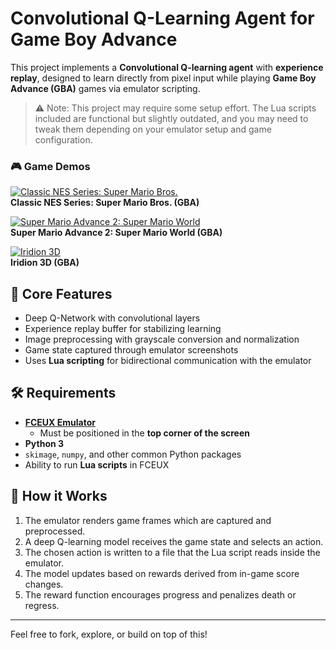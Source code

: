 # Convolutional Q-Learning Agent for Game Boy Advance

This project implements a **Convolutional Q-learning agent** with **experience replay**, designed to learn directly from pixel input while playing **Game Boy Advance (GBA)** games via emulator scripting.

> ⚠️ Note: This project may require some setup effort. The Lua scripts included are functional but slightly outdated, and you may need to tweak them depending on your emulator setup and game configuration.

### 🎮 Game Demos

[![Classic NES Series: Super Mario Bros.](https://img.youtube.com/vi/aFcRrjoxuhE/0.jpg)](https://youtu.be/aFcRrjoxuhE)  
**Classic NES Series: Super Mario Bros. (GBA)**

[![Super Mario Advance 2: Super Mario World](https://img.youtube.com/vi/8WXnK6SlbTY/0.jpg)](https://youtu.be/8WXnK6SlbTY)  
**Super Mario Advance 2: Super Mario World (GBA)**

[![Iridion 3D](https://img.youtube.com/vi/qfTpp6OrO1c/0.jpg)](https://youtu.be/qfTpp6OrO1c)  
**Iridion 3D (GBA)**

## 🧠 Core Features

- Deep Q-Network with convolutional layers
- Experience replay buffer for stabilizing learning
- Image preprocessing with grayscale conversion and normalization
- Game state captured through emulator screenshots
- Uses **Lua scripting** for bidirectional communication with the emulator

## 🛠 Requirements

- [**FCEUX Emulator**](http://www.fceux.com/web/home.html)
  - Must be positioned in the **top corner of the screen**
- **Python 3**
- `skimage`, `numpy`, and other common Python packages
- Ability to run **Lua scripts** in FCEUX

## 🚀 How it Works

1. The emulator renders game frames which are captured and preprocessed.
2. A deep Q-learning model receives the game state and selects an action.
3. The chosen action is written to a file that the Lua script reads inside the emulator.
4. The model updates based on rewards derived from in-game score changes.
5. The reward function encourages progress and penalizes death or regress.

---

Feel free to fork, explore, or build on top of this!

